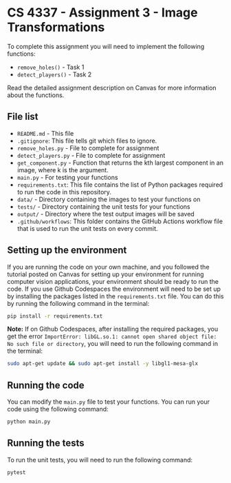 # CS 4337 - Assignment 3 - Image Transformations

To complete this assignment you will need to implement the following functions:
- `remove_holes()` - Task 1
- `detect_players()` - Task 2

Read the detailed assignment description on Canvas for more information about the functions.

## File list
- `README.md` - This file
- `.gitignore`: This file tells git which files to ignore.
- `remove_holes.py` - File to complete for assignment
- `detect_players.py` - File to complete for assignment
- `get_component.py` - Function that returns the kth largest component in an image, where k is the argument.
- `main.py` - For testing your functions
- `requirements.txt`: This file contains the list of Python packages required to run the code in this repository.
- `data/` - Directory containing the images to test your functions on
- `tests/` - Directory containing the unit tests for your functions
- `output/` - Directory where the test output images will be saved
- `.github/workflows`: This folder contains the GitHub Actions workflow file that is used to run the unit tests on every commit.

## Setting up the environment

If you are running the code on your own machine, and you followed the tutorial posted on Canvas for setting up your environment for running computer vision applications, your environment should be ready to run the code. If you use Github Codespaces the environment will need to be set up by installing the packages listed in the `requirements.txt` file. You can do this by running the following command in the terminal:

```bash
pip install -r requirements.txt
```

**Note:** If on Github Codespaces, after installing the required packages, you get the error `ImportError: libGL.so.1: cannot open shared object file: No such file or directory`, you will need to run the following command in the terminal:

```bash
sudo apt-get update && sudo apt-get install -y libgl1-mesa-glx
```

## Running the code

You can modify the `main.py` file to test your functions. You can run your code using the following command:

```bash
python main.py
```
## Running the tests

To run the unit tests, you will need to run the following command:

```bash
pytest
```
